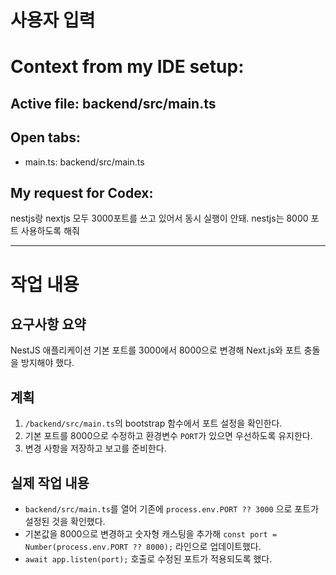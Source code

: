 # 사용자 입력

# Context from my IDE setup:

## Active file: backend/src/main.ts

## Open tabs:
- main.ts: backend/src/main.ts

## My request for Codex:
nestjs랑 nextjs 모두 3000포트를 쓰고 있어서 동시 실행이 안돼. nestjs는 8000 포트 사용하도록 해줘

---

# 작업 내용

## 요구사항 요약
NestJS 애플리케이션 기본 포트를 3000에서 8000으로 변경해 Next.js와 포트 충돌을 방지해야 했다.

## 계획
1. `/backend/src/main.ts`의 bootstrap 함수에서 포트 설정을 확인한다.
2. 기본 포트를 8000으로 수정하고 환경변수 `PORT`가 있으면 우선하도록 유지한다.
3. 변경 사항을 저장하고 보고를 준비한다.

## 실제 작업 내용
- `backend/src/main.ts`를 열어 기존에 `process.env.PORT ?? 3000` 으로 포트가 설정된 것을 확인했다.
- 기본값을 8000으로 변경하고 숫자형 캐스팅을 추가해 `const port = Number(process.env.PORT ?? 8000);` 라인으로 업데이트했다.
- `await app.listen(port);` 호출로 수정된 포트가 적용되도록 했다.
